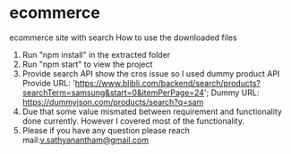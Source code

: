 # ecommerce
ecommerce site with search
How to use the downloaded files

1) Run "npm install" in the extracted folder
2) Run "npm start" to view the project
3) Provide search API show the cros issue so I used dummy product API
   Provide URL: 'https://www.blibli.com/backend/search/products?searchTerm=samsung&start=0&itemPerPage=24';
   Dummy URL: https://dummyjson.com/products/search?q=sam
4) Due that some value mismated between requirement and functionality done currently. However I covered most of the functionality.
5) Please if you have any question please reach mail:v.sathyanantham@gmail.com
